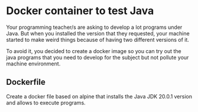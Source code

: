 # Docker container to test Java
Your programming teacher/s are asking to develop a lot programs under Java. But when you installed the version that they requested, your machine started to make weird things because of having two different versions of it.

To avoid it, you decided to create a docker image so you can try out the java programs that you need to develop for the subject but not pollute your machine environment.

## Dockerfile
Create a docker file based on alpine that installs the Java JDK 20.0.1 version and allows to execute programs.